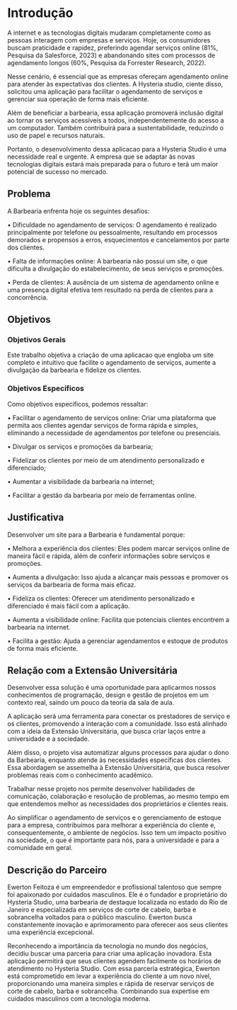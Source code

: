 # Introdução

A internet e as tecnologias digitais mudaram completamente como as pessoas interagem com empresas e serviços. Hoje, os consumidores buscam praticidade e rapidez, preferindo agendar serviços online (81%, Pesquisa da Salesforce, 2023) e abandonando sites com processos de agendamento longos (60%, Pesquisa da Forrester Research, 2022).

Nesse cenário, é essencial que as empresas ofereçam agendamento online para atender às expectativas dos clientes. A Hysteria studio, ciente disso, solicitou uma aplicação para facilitar o agendamento de serviços e gerenciar sua operação de forma mais eficiente.

Além de beneficiar a barbearia, essa aplicação promoverá inclusão digital ao tornar os serviços acessíveis a todos, independentemente do acesso a um computador. Também contribuirá para a sustentabilidade, reduzindo o uso de papel e recursos naturais.

Portanto, o desenvolvimento dessa aplicacao para a Hysteria Studio é uma necessidade real e urgente. A empresa que se adaptar às novas tecnologias digitais estará mais preparada para o futuro e terá um maior potencial de sucesso no mercado.

## Problema
A Barbearia enfrenta hoje os seguintes desafios:

• Dificuldade no agendamento de serviços: O agendamento é realizado principalmente por telefone ou pessoalmente, resultando em processos demorados e propensos a erros, esquecimentos e cancelamentos por parte dos clientes.

• Falta de informações online: A barbearia não possui um site, o que dificulta a divulgação do estabelecimento, de seus serviços e promoções.

• Perda de clientes: A ausência de um sistema de agendamento online e uma presença digital efetiva tem resultado na perda de clientes para a concorrência.

## Objetivos
### Objetivos Gerais

Este trabalho objetiva a criação de uma aplicacao que engloba um site completo e intuitivo que facilite o agendamento de serviços, aumente a divulgação da barbearia e fidelize os clientes.
### Objetivos Específicos
Como objetivos específicos, podemos ressaltar:

• Facilitar o agendamento de serviços online: Criar uma plataforma que permita aos clientes agendar serviços de forma rápida e simples, eliminando a necessidade de agendamentos por telefone ou presenciais.

• Divulgar os serviços e promoções da barbearia;

• Fidelizar os clientes por meio de um atendimento personalizado e diferenciado;

• Aumentar a visibilidade da barbearia na internet;

• Facilitar a gestão da barbearia por meio de ferramentas online.

## Justificativa

Desenvolver um site para a Barbearia é fundamental porque:

• Melhora a experiência dos clientes: Eles podem marcar serviços online de maneira fácil e rápida, além de conferir informações sobre serviços e promoções.

• Aumenta a divulgação: Isso ajuda a alcançar mais pessoas e promover os serviços da barbearia de forma mais eficaz.

• Fideliza os clientes: Oferecer um atendimento personalizado e diferenciado é mais fácil com a aplicação.

• Aumenta a visibilidade online: Facilita que potenciais clientes encontrem a barbearia na internet.

• Facilita a gestão: Ajuda a gerenciar agendamentos e estoque de produtos de forma mais eficiente.

## Relação com a Extensão Universitária

Desenvolver essa solução é uma oportunidade para aplicarmos nossos conhecimentos de programação, design e gestão de projetos em um contexto real, saindo um pouco da teoria da sala de aula.

A aplicação será uma ferramenta para conectar os prestadores de serviço e os clientes, promovendo a interação com a comunidade. Isso está alinhado com a ideia da Extensão Universitária, que busca criar laços entre a universidade e a sociedade.

Além disso, o projeto visa automatizar alguns processos para ajudar o dono da Barbearia, enquanto atende às necessidades específicas dos clientes. Essa abordagem se assemelha à Extensão Universitária, que busca resolver problemas reais com o conhecimento acadêmico.

Trabalhar nesse projeto nos permite desenvolver habilidades de comunicação, colaboração e resolução de problemas, ao mesmo tempo em que entendemos melhor as necessidades dos proprietários e clientes reais.

Ao simplificar o agendamento de serviços e o gerenciamento de estoque para a empresa, contribuímos para melhorar a experiência do cliente e, consequentemente, o ambiente de negócios. Isso tem um impacto positivo na sociedade, o que é importante para nós, para a universidade e para a comunidade em geral.

## Descrição do Parceiro

Ewerton Feitoza é um empreendedor e profissional talentoso que sempre foi apaixonado por cuidados masculinos. Ele é o fundador e proprietário do Hysteria Studio, uma barbearia de destaque localizada no estado do Rio de Janeiro e especializada em serviços de corte de cabelo, barba e sobrancelha voltados para o público masculino. Ewerton busca constantemente inovação e aprimoramento para oferecer aos seus clientes uma experiência excepcional.

Reconhecendo a importância da tecnologia no mundo dos negócios, decidiu buscar uma parceria para criar uma aplicação inovadora. Esta aplicação permitirá que seus clientes agendem facilmente os horários de atendimento no Hysteria Studio. Com essa parceria estratégica, Ewerton está comprometido em levar a experiência do cliente a um novo nível, proporcionando uma maneira simples e rápida de reservar serviços de corte de cabelo, barba e sobrancelha. Combinando sua expertise em cuidados masculinos com a tecnologia moderna.

